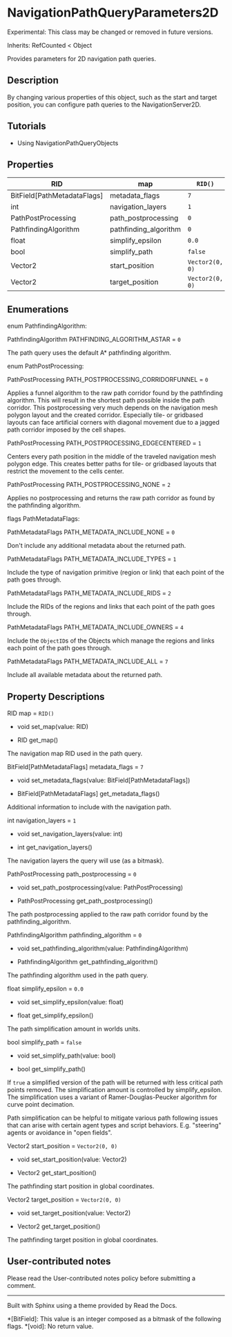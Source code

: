 # NavigationPathQueryParameters2D

Experimental: This class may be changed or removed in future versions.

Inherits: RefCounted < Object

Provides parameters for 2D navigation path queries.

## Description

By changing various properties of this object, such as the start and target
position, you can configure path queries to the NavigationServer2D.

## Tutorials

  * Using NavigationPathQueryObjects

## Properties

RID | map | `RID()`  
---|---|---  
BitField[PathMetadataFlags] | metadata_flags | `7`  
int | navigation_layers | `1`  
PathPostProcessing | path_postprocessing | `0`  
PathfindingAlgorithm | pathfinding_algorithm | `0`  
float | simplify_epsilon | `0.0`  
bool | simplify_path | `false`  
Vector2 | start_position | `Vector2(0, 0)`  
Vector2 | target_position | `Vector2(0, 0)`  
  
## Enumerations

enum PathfindingAlgorithm:

PathfindingAlgorithm PATHFINDING_ALGORITHM_ASTAR = `0`

The path query uses the default A* pathfinding algorithm.

enum PathPostProcessing:

PathPostProcessing PATH_POSTPROCESSING_CORRIDORFUNNEL = `0`

Applies a funnel algorithm to the raw path corridor found by the pathfinding
algorithm. This will result in the shortest path possible inside the path
corridor. This postprocessing very much depends on the navigation mesh polygon
layout and the created corridor. Especially tile- or gridbased layouts can
face artificial corners with diagonal movement due to a jagged path corridor
imposed by the cell shapes.

PathPostProcessing PATH_POSTPROCESSING_EDGECENTERED = `1`

Centers every path position in the middle of the traveled navigation mesh
polygon edge. This creates better paths for tile- or gridbased layouts that
restrict the movement to the cells center.

PathPostProcessing PATH_POSTPROCESSING_NONE = `2`

Applies no postprocessing and returns the raw path corridor as found by the
pathfinding algorithm.

flags PathMetadataFlags:

PathMetadataFlags PATH_METADATA_INCLUDE_NONE = `0`

Don't include any additional metadata about the returned path.

PathMetadataFlags PATH_METADATA_INCLUDE_TYPES = `1`

Include the type of navigation primitive (region or link) that each point of
the path goes through.

PathMetadataFlags PATH_METADATA_INCLUDE_RIDS = `2`

Include the RIDs of the regions and links that each point of the path goes
through.

PathMetadataFlags PATH_METADATA_INCLUDE_OWNERS = `4`

Include the `ObjectID`s of the Objects which manage the regions and links each
point of the path goes through.

PathMetadataFlags PATH_METADATA_INCLUDE_ALL = `7`

Include all available metadata about the returned path.

## Property Descriptions

RID map = `RID()`

  * void set_map(value: RID)

  * RID get_map()

The navigation map RID used in the path query.

BitField[PathMetadataFlags] metadata_flags = `7`

  * void set_metadata_flags(value: BitField[PathMetadataFlags])

  * BitField[PathMetadataFlags] get_metadata_flags()

Additional information to include with the navigation path.

int navigation_layers = `1`

  * void set_navigation_layers(value: int)

  * int get_navigation_layers()

The navigation layers the query will use (as a bitmask).

PathPostProcessing path_postprocessing = `0`

  * void set_path_postprocessing(value: PathPostProcessing)

  * PathPostProcessing get_path_postprocessing()

The path postprocessing applied to the raw path corridor found by the
pathfinding_algorithm.

PathfindingAlgorithm pathfinding_algorithm = `0`

  * void set_pathfinding_algorithm(value: PathfindingAlgorithm)

  * PathfindingAlgorithm get_pathfinding_algorithm()

The pathfinding algorithm used in the path query.

float simplify_epsilon = `0.0`

  * void set_simplify_epsilon(value: float)

  * float get_simplify_epsilon()

The path simplification amount in worlds units.

bool simplify_path = `false`

  * void set_simplify_path(value: bool)

  * bool get_simplify_path()

If `true` a simplified version of the path will be returned with less critical
path points removed. The simplification amount is controlled by
simplify_epsilon. The simplification uses a variant of Ramer-Douglas-Peucker
algorithm for curve point decimation.

Path simplification can be helpful to mitigate various path following issues
that can arise with certain agent types and script behaviors. E.g. "steering"
agents or avoidance in "open fields".

Vector2 start_position = `Vector2(0, 0)`

  * void set_start_position(value: Vector2)

  * Vector2 get_start_position()

The pathfinding start position in global coordinates.

Vector2 target_position = `Vector2(0, 0)`

  * void set_target_position(value: Vector2)

  * Vector2 get_target_position()

The pathfinding target position in global coordinates.

## User-contributed notes

Please read the User-contributed notes policy before submitting a comment.

* * *

Built with Sphinx using a theme provided by Read the Docs.

  *[BitField]: This value is an integer composed as a bitmask of the following flags.
  *[void]: No return value.

